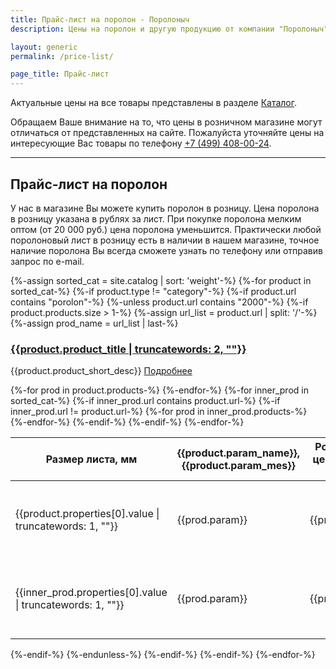 ```yaml
---
title: Прайс-лист на поролон - Поролоныч
description: Цены на поролон и другую продукцию от компании "Поролоныч". Актуальные розничные и оптовые цены.

layout: generic
permalink: /price-list/

page_title: Прайс-лист
---
```


<p>Актуальные цены на все товары представлены в разделе <a class="accent" href="/catalog/">Каталог</a>.</p>
<p>Обращаем Ваше внимание на то, что цены в розничном магазине могут отличаться от представленных на сайте. Пожалуйста уточняйте цены на интересующие Вас товары по телефону <a class="accent" href="tel:+74994080024">+7&nbsp;(499)&nbsp;408-00-24</a>.</p>
<hr />
<h2>Прайс-лист на поролон</h2>
<p>У нас в магазине Вы можете купить поролон в розницу. Цена поролона в розницу указана в рублях за лист. При покупке поролона мелким оптом (от 20 000 руб.) цена поролона уменьшится. Практически любой поролоновый лист в розницу есть в наличии в нашем магазине, точное наличие поролона Вы всегда сможете узнать по телефону или отправив запрос по e-mail.</p>
{%-assign sorted_cat = site.catalog | sort: 'weight'-%}
{%-for product in sorted_cat-%}
{%-if product.type != "category"-%}
{%-if product.url contains "porolon"-%}
{%-unless product.url contains "2000"-%}
{%-if product.products.size > 1-%}
{%-assign url_list = product.url | split: '/'-%}
{%-assign prod_name = url_list | last-%}
<h3 id="{{prod_name}}"><a href="{{product.url}}">{{product.product_title | truncatewords: 2, ""}}</a></h3>
<p>{{product.product_short_desc}} <a class="accent" href="{{product.url}}">Подробнее</a></p>
<div class="table-wrapper">
<table class="alt">
<thead>
<tr>
<th>Размер листа, мм</th>
<th>{{product.param_name}}, {{product.param_mes}}</th>
<th>Розничная цена листа, руб.</th>
<th>Оптовая цена листа, руб.</th>
</tr>
</thead>
<tbody>
{%-for prod in product.products-%}
<tr>
<td>{{product.properties[0].value | truncatewords: 1, ""}}</td>
<td>{{prod.param}}</td>
<td>{{prod.price}}</td>
<td>{{prod.price | times: 0.85 | divided_by: 10 | ceil | times: 10}}</td>
</tr>
{%-endfor-%}
{%-for inner_prod in sorted_cat-%}
{%-if inner_prod.url contains product.url-%}
{%-if inner_prod.url != product.url-%}
{%-for prod in inner_prod.products-%}
<tr>
<td>{{inner_prod.properties[0].value | truncatewords: 1, ""}}</td>
<td>{{prod.param}}</td>
<td>{{prod.price}}</td>
<td>{{prod.price | times: 0.85 | divided_by: 10 | ceil | times: 10}}</td>
</tr>
{%-endfor-%}
{%-endif-%}
{%-endif-%}
{%-endfor-%}
</tbody>
</table>
</div>
{%-endif-%}
{%-endunless-%}
{%-endif-%}
{%-endif-%}
{%-endfor-%}